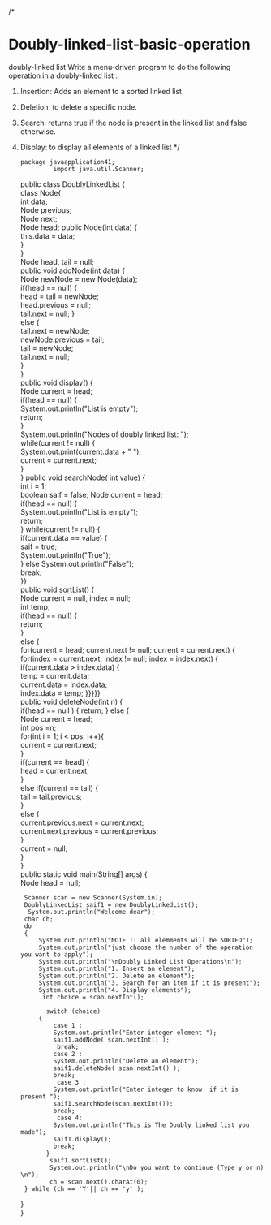 /*
# Doubly-linked-list-basic-operation
doubly-linked list Write a menu-driven program to do the following operation in a doubly-linked list :
1. Insertion: Adds an element to a sorted linked list
2. Deletion: to delete a specific node.
3. Search: returns true if the node is present in the linked list and false otherwise.
4. Display: to display all elements of a linked list
*/

       package javaapplication41;
                import java.util.Scanner;
      public class DoublyLinkedList {  
       class Node{  
        int data;  
        Node previous;  
     Node next;  
        Node head;
        public Node(int data) {  
            this.data = data;  
        }  
    }   
    Node head, tail = null;  
    public void addNode(int data) {  
        Node newNode = new Node(data);  
     if(head == null) {  
            head = tail = newNode;  
            head.previous = null;  
            tail.next = null; 
     }  
        else {  
            tail.next = newNode;  
            newNode.previous = tail;  
            tail = newNode;  
            tail.next = null;  
        }  
    }  
    public void display() {    
     Node current = head;  
        if(head == null) {  
            System.out.println("List is empty");  
            return;  
        }  
        System.out.println("Nodes of doubly linked list: ");  
        while(current != null) {    
            System.out.print(current.data + " ");  
            current = current.next;  
        }  
    }
    public void searchNode( int value) {  
        int i = 1;  
        boolean saif = false; 
     Node current = head;  
        if(head == null) {  
            System.out.println("List is empty");  
            return;  
        } 
      while(current != null) {   
            if(current.data == value) {  
                saif = true;  
                System.out.println("True");  
            }
                else
                 System.out.println("False");  
                break;        
                }}  
    public void sortList() {  
        Node current = null, index = null;  
        int temp;  
        if(head == null) {  
            return;  
        }  
        else {  
            for(current = head; current.next != null; current = current.next) {  
            for(index = current.next; index != null; index = index.next) {  
            if(current.data > index.data) {  
                        temp = current.data;  
                        current.data = index.data;  
                        index.data = temp;   }}}}}  
    public void deleteNode(int n) {  
         if(head == null ) {
                 return;
             }
        else {    
            Node current = head;  
              int pos =n;  
            for(int i = 1; i < pos; i++){  
                current = current.next;  
            }  
            if(current == head) {  
                head = current.next;  
            }  
             else if(current == tail) {  
                tail = tail.previous;  
            }  
            else {  
                current.previous.next = current.next;  
                current.next.previous = current.previous;  
            }  
             current = null;  
        }  
    }  
    public static void main(String[] args) {  
        Node head = null; 
    
        Scanner scan = new Scanner(System.in);
        DoublyLinkedList saif1 = new DoublyLinkedList();  
         System.out.println("Welcome dear");          
        char ch;
        do
        {   
            System.out.println("NOTE !! all elemments will be SORTED");
            System.out.println("just choose the number of the operation you want to apply");
            System.out.println("\nDoubly Linked List Operations\n");
            System.out.println("1. Insert an element");
            System.out.println("2. Delete an element");
            System.out.println("3. Search for an item if it is present");
            System.out.println("4. Display elements");
             int choice = scan.nextInt(); 
              
              switch (choice)
            {
                case 1 : 
                System.out.println("Enter integer element ");
                saif1.addNode( scan.nextInt() );  
                 break;                          
                case 2 : 
                System.out.println("Delete an element");
                saif1.deleteNode( scan.nextInt() );                     
                break;              
                 case 3 : 
                System.out.println("Enter integer to know  if it is present ");
                saif1.searchNode(scan.nextInt());
                break;    
                 case 4:   
                System.out.println("This is The Doubly linked list you made");
                saif1.display();    
                break;  
              }
               saif1.sortList();
               System.out.println("\nDo you want to continue (Type y or n) \n");
               ch = scan.next().charAt(0);   
        } while (ch == 'Y'|| ch == 'y' );
        
      }  
     }
